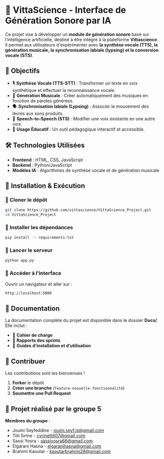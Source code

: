 # 🎵 VittaScience - Interface de Génération Sonore par IA  

Ce projet vise à développer un **module de génération sonore** basé sur l’intelligence artificielle, destiné à être intégré à la plateforme **Vittascience**. Il permet aux utilisateurs d'expérimenter avec **la synthèse vocale (TTS), la génération musicale, la synchronisation labiale (lypsing) et la conversion vocale (STS)**.

## 📌 Objectifs  
- 🎙 **Synthèse Vocale (TTS-STT)** : Transformer un texte en voix synthétique et effectuer la reconnaissance vocale.  
- 🎼 **Génération Musicale** : Créer automatiquement des musiques en fonction de paroles générées.  
- 🗣 **Synchronisation labiale (Lypsing)** : Associer le mouvement des lèvres aux sons produits.  
- 🔄 **Speech-to-Speech (STS)** : Modifier une voix existante en une autre voix.  
- 🏫 **Usage Éducatif** : Un outil pédagogique interactif et accessible.  

## 🛠 Technologies Utilisées  
- **Frontend** : HTML, CSS, JavaScript  
- **Backend** : Python/JavaScript
- **Modèles IA** : Algorithmes de synthèse vocale et de génération musicale  

## 🚀 Installation & Exécution  

### 🔹 Cloner le dépôt  
```bash
git clone https://github.com/vittascience/VittaScience_Project.git
cd VittaScience_Project
```

### 🔹 Installer les dépendances  
```bash
pip install -r requirements.txt
```

### 🔹 Lancer le serveur  
```bash
python app.py
```

### 🔹 Accéder à l’interface  
Ouvrir un navigateur et aller sur :  
```bash
http://localhost:5000
```

## 📝 Documentation  
La documentation complète du projet est disponible dans le dossier **Docs/**.  
Elle inclut :  
- 📄 **Cahier de charge**  
- 📑 **Rapports des sprints**  
- 📘 **Guides d’installation et d’utilisation**  

## 🤝 Contribuer  
Les contributions sont les bienvenues !  

1. **Forker** le dépôt  
2. **Créer une branche** (`feature-nouvelle-fonctionnalité`)  
3. **Soumettre une Pull Request**  

## 👥 Projet réalisé par le groupe 5 
   **Membres du groupe** :  
- Jouini Seyfeddine - jouini.seyf.js@gmail.com  
- Tlili Sirine - cyrinetlili07@gmail.com  
- Sassi Yosra - sassiyosra66@gmail.com  
- Elgarani Hasna - elgaranihasna@gmail.com  
- Brahimi Kaoutar - kaoutarbrahimi28@gmail.com
